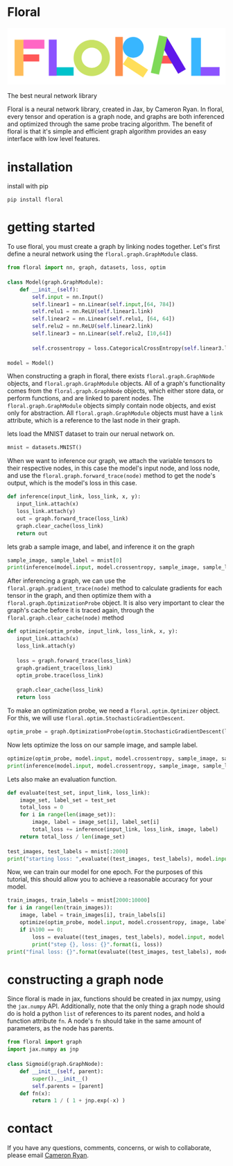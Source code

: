 # Floral
![header](floral.png)

The best neural network library


Floral is a neural network library, created in Jax, by Cameron Ryan. In floral, every tensor and operation is a graph node, and graphs are both inferenced and optimized through the same probe tracing algorithm. The benefit of floral is that it's simple and efficient graph algorithm provides an easy interface with low level features. 


# installation
install with pip
```shell
pip install floral
```


# getting started

To use floral, you must create a graph by linking nodes together. Let's first define a neural network using the ```floral.graph.GraphModule``` class.

```python
from floral import nn, graph, datasets, loss, optim

class Model(graph.GraphModule):
    def __init__(self):
        self.input = nn.Input()
        self.linear1 = nn.Linear(self.input,[64, 784])
        self.relu1 = nn.ReLU(self.linear1.link)
        self.linear2 = nn.Linear(self.relu1, [64, 64])
        self.relu2 = nn.ReLU(self.linear2.link)
        self.linear3 = nn.Linear(self.relu2, [10,64])

        self.crossentropy = loss.CategoricalCrossEntropy(self.linear3.link)
        
model = Model()
```

When constructing a graph in floral, there exists ```floral.graph.GraphNode``` objects, and ```floral.graph.GraphModule``` objects. All of a graph's functionality comes from the ```floral.graph.GraphNode``` objects, which either store data, or perform functions, and are linked to parent nodes. The ```floral.graph.GraphModule``` objects simply contain node objects, and exist only for abstraction. All ```floral.graph.GraphModule``` objects must have a ```link``` attribute, which is a reference to the last node in their graph. 

lets load the MNIST dataset to train our nerual network on.
```python
mnist = datasets.MNIST()
```

When we want to inference our graph, we attach the variable tensors to their respective nodes, in this case the model's input node, and loss node, and use the ```floral.graph.forward_trace(node)``` method to get the node's output, which is the model's loss in this case.

 ```python
 def inference(input_link, loss_link, x, y):
    input_link.attach(x)
    loss_link.attach(y)
    out = graph.forward_trace(loss_link)
    graph.clear_cache(loss_link)
    return out
 ```
 
 lets grab a sample image, and label, and inference it on the graph

```python
sample_image, sample_label = mnist[0]
print(inference(model.input, model.crossentropy, sample_image, sample_label))
```
 
After inferencing a graph, we can use the ```floral.graph.gradient_trace(node)``` method to calculate gradients for each tensor in the graph, and then optimize them with a ```floral.graph.OptimizationProbe``` object. It is also very important to clear the graph's cache before it is traced again, through the ```floral.graph.clear_cache(node)``` method
 
 ```python
 def optimize(optim_probe, input_link, loss_link, x, y):
    input_link.attach(x)
    loss_link.attach(y)

    loss = graph.forward_trace(loss_link)
    graph.gradient_trace(loss_link)
    optim_probe.trace(loss_link)

    graph.clear_cache(loss_link)
    return loss
```

To make an optimization probe, we need a ```floral.optim.Optimizer``` object. For this, we will use ```floral.optim.StochasticGradientDescent```.

```python
optim_probe = graph.OptimizationProbe(optim.StochasticGradientDescent(lr=0.01))
```

Now lets optimize the loss on our sample image, and sample label.

```python
optimize(optim_probe, model.input, model.crossentropy, sample_image, sample_label)
print(inference(model.input, model.crossentropy, sample_image, sample_label))
```

Lets also make an evaluation function.

```python
def evaluate(test_set, input_link, loss_link):
    image_set, label_set = test_set
    total_loss = 0
    for i in range(len(image_set)):
        image, label = image_set[i], label_set[i]
        total_loss += inference(input_link, loss_link, image, label)
    return total_loss / len(image_set)
    
test_images, test_labels = mnist[:2000]
print("starting loss: ",evaluate((test_images, test_labels), model.input, model.crossentropy))
```

Now, we can train our model for one epoch. For the purposes of this tutorial, this should allow you to achieve a reasonable accuracy for your model.

```python
train_images, train_labels = mnist[2000:10000]
for i in range(len(train_images)):
    image, label = train_images[i], train_labels[i]
    optimize(optim_probe, model.input, model.crossentropy, image, label)
    if i%100 == 0:
        loss = evaluate((test_images, test_labels), model.input, model.crossentropy)
        print("step {}, loss: {}".format(i, loss))
print("final loss: {}".format(evaluate((test_images, test_labels), model.input, model.crossentropy)))
```

# constructing a graph node

Since floral is made in jax, functions should be created in jax numpy, using the ```jax.numpy``` API. Additionally, note that the only thing a graph node should do is hold a python ```list``` of references to its parent nodes, and hold a function attribute ```fn```. A node's ```fn``` should take in the same amount of parameters, as the node has parents. 

```python
from floral import graph
import jax.numpy as jnp

class Sigmoid(graph.GraphNode):
    def __init__(self, parent):
        super().__init__()
        self.parents = [parent]
    def fn(x):
        return 1 / ( 1 + jnp.exp(-x) )

```


# contact
If you have any questions, comments, concerns, or wish to collaborate, please email [Cameron Ryan](mailto:cjryanwashere@gmail.com).

